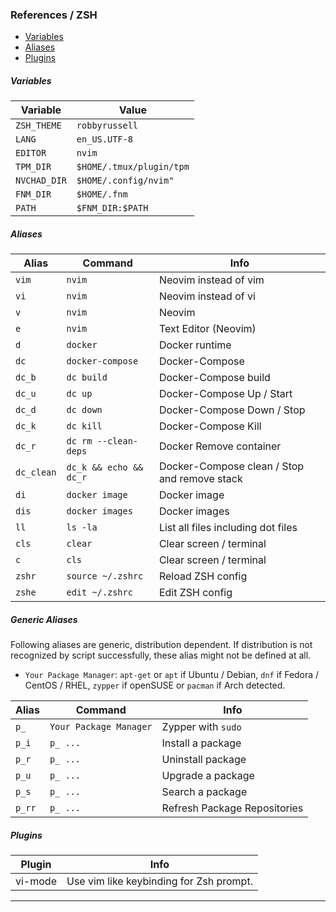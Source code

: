 ### References / ZSH

- [Variables](#variables)
- [Aliases](#aliases)
- [Plugins](#plugins)

##### Variables
| Variable | Value |
| -------- | ----- |
| `ZSH_THEME` | `robbyrussell` |
| `LANG` | `en_US.UTF-8` |
| `EDITOR` | `nvim` |
| `TPM_DIR` | `$HOME/.tmux/plugin/tpm` |
| `NVCHAD_DIR` | `$HOME/.config/nvim"` |
| `FNM_DIR` | `$HOME/.fnm` |
| `PATH` | `$FNM_DIR:$PATH` |

##### Aliases
| Alias | Command | Info |
| ----- | ------- | ---- |
| `vim` | `nvim` | Neovim instead of vim
| `vi` | `nvim` | Neovim instead of vi
| `v` | `nvim` | Neovim
| `e` | `nvim` | Text Editor (Neovim)
| `d` | `docker` | Docker runtime
| `dc` | `docker-compose` | Docker-Compose
| `dc_b` | `dc build` | Docker-Compose build
| `dc_u` | `dc up` | Docker-Compose Up / Start
| `dc_d` | `dc down` | Docker-Compose Down / Stop
| `dc_k` | `dc kill` | Docker-Compose Kill
| `dc_r` | `dc rm --clean-deps` | Docker Remove container
| `dc_clean` | `dc_k && echo && dc_r` | Docker-Compose clean / Stop and remove stack
| `di` | `docker image` | Docker image
| `dis` | `docker images` | Docker images
| `ll` | `ls -la` | List all files including dot files
| `cls` | `clear` | Clear screen / terminal
| `c` | `cls` | Clear screen / terminal
| `zshr` | `source ~/.zshrc` | Reload ZSH config
| `zshe` | `edit ~/.zshrc` | Edit ZSH config

##### Generic Aliases
Following aliases are generic, distribution dependent. If distribution is not recognized by script successfully, these alias might not be defined at all.

- `Your Package Manager`: `apt-get` or `apt` if Ubuntu / Debian, `dnf` if Fedora / CentOS / RHEL, `zypper` if openSUSE or `pacman` if Arch detected.

| Alias | Command | Info |
| ----- | ------- | ---- |
| `p_` | `Your Package Manager` | Zypper with `sudo`
| `p_i` | `p_ ...` | Install a package
| `p_r` | `p_ ...` | Uninstall package
| `p_u` | `p_ ...` | Upgrade a package
| `p_s` | `p_ ...` | Search a package
| `p_rr` | `p_ ...` | Refresh Package Repositories

##### Plugins
| Plugin | Info |
| ------ | ---- |
| vi-mode | Use vim like keybinding for Zsh prompt.

----
